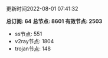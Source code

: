 更新时间2022-08-01 07:41:32

**总订阅: 64**
**总节点: 8601**
**有效节点: 2503**
- ss节点: 551
- v2ray节点: 1804
- trojan节点: 148

